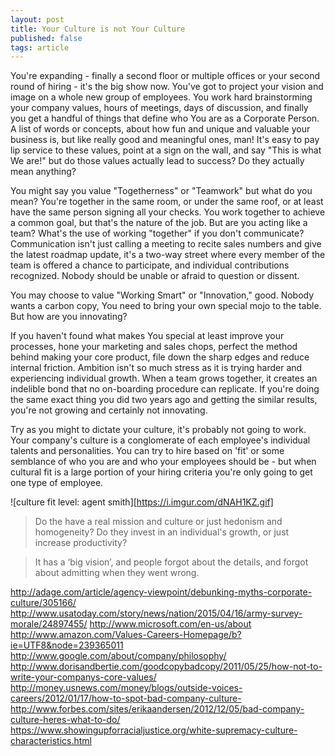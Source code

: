 ```yaml
---
layout: post
title: Your Culture is not Your Culture
published: false
tags: article
---
```



You're expanding - finally a second floor or multiple offices or your second
round of hiring - it's the big show now.  You've got to project your vision and
image on a whole new group of employees.  You work hard brainstorming your
company values, hours of meetings, days of discussion, and finally you get a
handful of things that define who You are as a Corporate Person.  A list of
words or concepts, about how fun and unique and valuable your business is, but
like really good and meaningful ones, man!  It's easy to pay lip service to
these values, point at a sign on the wall, and say "This is what We are!" but do
those values actually lead to success? Do they actually mean anything?

<div id="values"></div>

You might say you value "Togetherness" or "Teamwork" but what do you mean?
You're together in the same room, or under the same roof, or at least have the
same person signing all your checks. You work together to achieve a common goal,
but that's the nature of the job. But are you acting like a team? What's the use
of working "together" if you don't communicate? Communication isn't just calling
a meeting to recite sales numbers and give the latest roadmap update, it's a
two-way street where every member of the team is offered a chance to
participate, and individual contributions recognized. Nobody should be unable or
afraid to question or dissent.

You may choose to value "Working Smart" or "Innovation," good.
Nobody wants a carbon copy, You need to bring your own special mojo to the table.
But how are you innovating?

If you haven't found what makes You special at least improve your processes,
hone your marketing and sales chops, perfect the method behind making your core
product, file down the sharp edges and reduce internal friction.  Ambition isn't
so much stress as it is trying harder and experiencing individual growth.  When
a team grows together, it creates an indelible bond that no on-boarding
procedure can replicate.  If you're doing the same exact thing you did two years
ago and getting the similar results, you're not growing and certainly not
innovating.

Try as you might to dictate your culture, it's probably not going to work.  Your
company's culture is a conglomerate of each employee's individual talents and
personalities.  You can try to hire based on 'fit' or some semblance of who you
are and who your employees should be - but when cultural fit is a large portion
of your hiring criteria you're only going to get one type of employee.

![culture fit level: agent smith][https://i.imgur.com/dNAH1KZ.gif]

> Do the have a real mission and culture or just hedonism and homogeneity? Do they invest in an individual's growth, or just increase productivity?

> It has a ‘big vision’, and people forgot about the details, and forgot about admitting when they went wrong.


http://adage.com/article/agency-viewpoint/debunking-myths-corporate-culture/305166/
http://www.usatoday.com/story/news/nation/2015/04/16/army-survey-morale/24897455/
http://www.microsoft.com/en-us/about
http://www.amazon.com/Values-Careers-Homepage/b?ie=UTF8&node=239365011
http://www.google.com/about/company/philosophy/
http://www.dorisandbertie.com/goodcopybadcopy/2011/05/25/how-not-to-write-your-companys-core-values/
http://money.usnews.com/money/blogs/outside-voices-careers/2012/01/17/how-to-spot-bad-company-culture-
http://www.forbes.com/sites/erikaandersen/2012/12/05/bad-company-culture-heres-what-to-do/
https://www.showingupforracialjustice.org/white-supremacy-culture-characteristics.html


<script>
var allvalues = [
"Integrity",
"Boldness",
"Honesty",
"Trust",
"Accountability",
"Commitment to Customers",
"Passion",
"Fun",
"Humility",
"Continuous Learning",
"Ownership",
"Constant Improvement",
"Leadership",
"Diversity",
"Innovation",
"Quality",
"Teamwork",
"Simplicity",
"Stewardship",
"The Best People",
"Client Value Creation",
"One Global Network",
"Respect for the Individual",
"Integrity",
"Customer Commitment",
"Quality",
"Integrity",
"Teamwork",
"Respect for People",
"Good Citizenship",
"A Will to Win",
"Personal Accountability",
"Focus on impact",
"Move fast",
"Be bold",
"Be open",
"Build social value",
"We believe in people",
"We are one team",
"Straightforward and open-minded",
"Keep it simple",
"Entrepreneurial spirit",
"Constant improvement",
"Cost-consciousness",
];
function Values() {
    var values = document.getElementById("values");
    var quickshuf = function() { return Math.round(Math.random()); };
    var list = document.createElement('ul');
    var currentvalues = allvalues.sort(quickshuf).slice(0,5);
    for (var v in currentvalues) {
      var li = document.createElement('li');
      li.innerHTML = v;
      list.appendChild(li);
    }
    setTimeout(Values, 5000);
}

Values();

</script>
